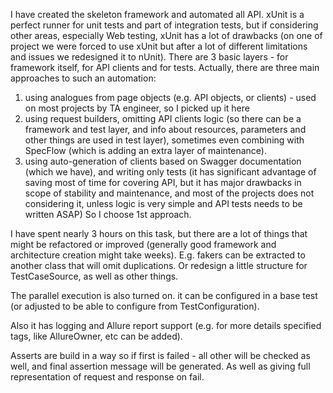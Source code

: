 I have created the skeleton framework and automated all API.
xUnit is a perfect runner for unit tests and part of integration tests, but if considering other areas, especially Web testing, xUnit has a lot of drawbacks (on one of project we were forced to use xUnit but after a lot of different limitations and issues we redesigned it to nUnit).
There are 3 basic layers - for framework itself, for API clients and for tests.
Actually, there are three main approaches to such an automation:
1) using analogues from page objects (e.g. API objects, or clients) - used on most projects by TA engineer, so I picked up it here
2) using request builders, omitting API clients logic (so there can be a framework and test layer, and info about resources, parameters and other things are used in test layer), sometimes even combining with SpecFlow (which is adding an extra layer of maintenance).
3) using auto-generation of clients based on Swagger documentation (which we have), and writing only tests (it has significant advantage of saving most of time for covering API, but it has major drawbacks in scope of stability and maintenance, and most of the projects does not considering it, unless logic is very simple and API tests needs to be written ASAP)
So I choose 1st approach.

I have spent nearly 3 hours on this task, but there are a lot of things that might be refactored or improved (generally good framework and architecture creation might take weeks). E.g. fakers can be extracted to another class that will omit duplications. Or redesign a little structure for TestCaseSource, as well as other things.

The parallel execution is also turned on. it can be configured in a base test (or adjusted to be able to configure from TestConfiguration).

Also it has logging and Allure report support (e.g. for more details specified tags, like AllureOwner, etc can be added).

Asserts are build in a way so if first is failed - all other will be checked as well, and final assertion message will be generated. As well as giving full representation of request and response on fail.